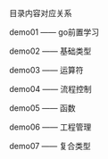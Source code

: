 目录内容对应关系

demo01 —— go前置学习

demo02 —— 基础类型

demo03 —— 运算符

demo04 —— 流程控制

demo05 —— 函数

demo06 —— 工程管理

demo07 —— 复合类型
